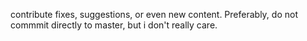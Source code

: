 contribute fixes, suggestions, or even new content. Preferably, do not commmit directly to master, but i don't really care.
